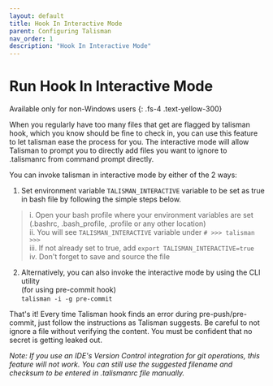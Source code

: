```yaml
---
layout: default
title: Hook In Interactive Mode
parent: Configuring Talisman
nav_order: 1
description: "Hook In Interactive Mode" 
---
```


# Run Hook In Interactive Mode

Available only for non-Windows users
{: .fs-4 .text-yellow-300}

When you regularly have too many files that get are flagged by talisman hook, which you know should be fine to check in, you can use this feature to let talisman ease the process for you. The interactive mode will allow Talisman to prompt you to directly add files you want to ignore to .talismanrc from command prompt directly. 

You can invoke talisman in interactive mode by either of the 2 ways:

1. Set environment variable `TALISMAN_INTERACTIVE` variable to be set as true in bash file by following the simple steps below.
 >i. Open your bash profile where your environment variables are set (.bashrc, .bash_profile, .profile or any other location)
 ><br>ii. You will see `TALISMAN_INTERACTIVE` variable under `# >>> talisman >>>`
 ><br>iii. If not already set to true, add `export TALISMAN_INTERACTIVE=true`
 ><br>iv. Don't forget to save and source the file
2.  Alternatively, you can also invoke the interactive mode by using the CLI utility  
   (for using pre-commit hook)  
   ```talisman -i -g pre-commit```

That's it! Every time Talisman hook finds an error during pre-push/pre-commit, just follow the instructions as Talisman suggests. 
Be careful to not ignore a file without verifying the content. You must be confident that no secret is getting leaked out.


*Note: If you use an IDE's Version Control integration for git operations, this feature will not work. You can still use the suggested filename and checksum to be entered in .talismanrc  file manually.*

